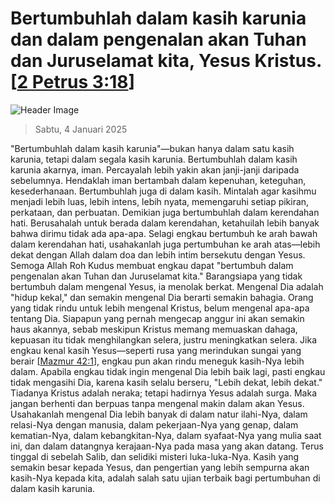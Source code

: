 
# Bertumbuhlah dalam kasih karunia dan dalam pengenalan akan Tuhan dan Juruselamat kita, Yesus Kristus. [[2 Petrus 3:18](http://alkitab.sabda.org/?2%20Petrus%203:18)]

![Header Image](https://alkitab.app/slice/sunrise.jpg)

> Sabtu, 4 Januari 2025

"Bertumbuhlah dalam kasih karunia"—bukan hanya dalam satu kasih karunia, tetapi dalam segala kasih karunia. Bertumbuhlah dalam kasih karunia akarnya, iman. Percayalah lebih yakin akan janji-janji daripada sebelumnya. Hendaklah iman bertambah dalam kepenuhan, keteguhan, kesederhanaan. Bertumbuhlah juga di dalam kasih. Mintalah agar kasihmu menjadi lebih luas, lebih intens, lebih nyata, memengaruhi setiap pikiran, perkataan, dan perbuatan. Demikian juga bertumbuhlah dalam kerendahan hati. Berusahalah untuk berada dalam kerendahan, ketahuilah lebih banyak bahwa dirimu tidak ada apa-apa. Selagi engkau bertumbuh ke arah bawah dalam kerendahan hati, usahakanlah juga pertumbuhan ke arah atas—lebih dekat dengan Allah dalam doa dan lebih intim bersekutu dengan Yesus. Semoga Allah Roh Kudus membuat engkau dapat "bertumbuh dalam pengenalan akan Tuhan dan Juruselamat kita." Barangsiapa yang tidak bertumbuh dalam mengenal Yesus, ia menolak berkat. Mengenal Dia adalah "hidup kekal," dan semakin mengenal Dia berarti semakin bahagia. Orang yang tidak rindu untuk lebih mengenal Kristus, belum mengenal apa-apa tentang Dia. Siapapun yang pernah mengecap anggur ini akan semakin haus akannya, sebab meskipun Kristus memang memuaskan dahaga, kepuasan itu tidak menghilangkan selera, justru meningkatkan selera. Jika engkau kenal kasih Yesus—seperti rusa yang merindukan sungai yang berair [[Mazmur 42:1](http://alkitab.sabda.org/?Mazmur%2042:1)], engkau pun akan rindu meneguk kasih-Nya lebih dalam. Apabila engkau tidak ingin mengenal Dia lebih baik lagi, pasti engkau tidak mengasihi Dia, karena kasih selalu berseru, "Lebih dekat, lebih dekat." Tiadanya Kristus adalah neraka; tetapi hadirnya Yesus adalah surga. Maka jangan berhenti dan berpuas tanpa mengenal makin dalam akan Yesus. Usahakanlah mengenal Dia lebih banyak di dalam natur ilahi-Nya, dalam relasi-Nya dengan manusia, dalam pekerjaan-Nya yang genap, dalam kematian-Nya, dalam kebangkitan-Nya, dalam syafaat-Nya yang mulia saat ini, dan dalam datangnya kerajaan-Nya pada masa yang akan datang. Terus tinggal di sebelah Salib, dan selidiki misteri luka-luka-Nya. Kasih yang semakin besar kepada Yesus, dan pengertian yang lebih sempurna akan kasih-Nya kepada kita, adalah salah satu ujian terbaik bagi pertumbuhan di dalam kasih karunia.
    